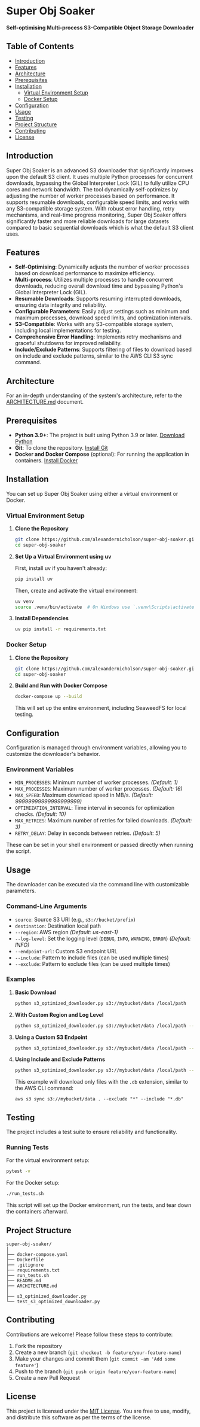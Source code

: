 # Super Obj Soaker

**Self-optimising Multi-process S3-Compatible Object Storage Downloader**

## Table of Contents

- [Introduction](#introduction)
- [Features](#features)
- [Architecture](#architecture)
- [Prerequisites](#prerequisites)
- [Installation](#installation)
  - [Virtual Environment Setup](#virtual-environment-setup)
  - [Docker Setup](#docker-setup)
- [Configuration](#configuration)
- [Usage](#usage)
- [Testing](#testing)
- [Project Structure](#project-structure)
- [Contributing](#contributing)
- [License](#license)

## Introduction

Super Obj Soaker is an advanced S3 downloader that significantly improves upon the default S3 client. It uses multiple Python processes for concurrent downloads, bypassing the Global Interpreter Lock (GIL) to fully utilize CPU cores and network bandwidth. The tool dynamically self-optimizes by adjusting the number of worker processes based on performance. It supports resumable downloads, configurable speed limits, and works with any S3-compatible storage system. With robust error handling, retry mechanisms, and real-time progress monitoring, Super Obj Soaker offers significantly faster and more reliable downloads for large datasets compared to basic sequential downloads which is what the default S3 client uses.

## Features

- **Self-Optimising**: Dynamically adjusts the number of worker processes based on download performance to maximize efficiency.
- **Multi-process**: Utilizes multiple processes to handle concurrent downloads, reducing overall download time and bypassing Python's Global Interpreter Lock (GIL).
- **Resumable Downloads**: Supports resuming interrupted downloads, ensuring data integrity and reliability.
- **Configurable Parameters**: Easily adjust settings such as minimum and maximum processes, download speed limits, and optimization intervals.
- **S3-Compatible**: Works with any S3-compatible storage system, including local implementations for testing.
- **Comprehensive Error Handling**: Implements retry mechanisms and graceful shutdowns for improved reliability.
- **Include/Exclude Patterns**: Supports filtering of files to download based on include and exclude patterns, similar to the AWS CLI S3 sync command.

## Architecture

For an in-depth understanding of the system's architecture, refer to the [ARCHITECTURE.md](ARCHITECTURE.md) document.

## Prerequisites

- **Python 3.9+**: The project is built using Python 3.9 or later. [Download Python](https://www.python.org/downloads/)
- **Git**: To clone the repository. [Install Git](https://git-scm.com/downloads)
- **Docker and Docker Compose** (optional): For running the application in containers. [Install Docker](https://docs.docker.com/get-docker/)

## Installation

You can set up Super Obj Soaker using either a virtual environment or Docker.

### Virtual Environment Setup

1. **Clone the Repository**

   ```bash
   git clone https://github.com/alexandernicholson/super-obj-soaker.git
   cd super-obj-soaker
   ```

2. **Set Up a Virtual Environment using uv**

   First, install uv if you haven't already:

   ```bash
   pip install uv
   ```

   Then, create and activate the virtual environment:

   ```bash
   uv venv
   source .venv/bin/activate  # On Windows use `.venv\Scripts\activate`
   ```

3. **Install Dependencies**

   ```bash
   uv pip install -r requirements.txt
   ```

### Docker Setup

1. **Clone the Repository**

   ```bash
   git clone https://github.com/alexandernicholson/super-obj-soaker.git
   cd super-obj-soaker
   ```

2. **Build and Run with Docker Compose**

   ```bash
   docker-compose up --build
   ```

   This will set up the entire environment, including SeaweedFS for local testing.

## Configuration

Configuration is managed through environment variables, allowing you to customize the downloader's behavior.

### Environment Variables

- `MIN_PROCESSES`: Minimum number of worker processes. *(Default: 1)*
- `MAX_PROCESSES`: Maximum number of worker processes. *(Default: 16)*
- `MAX_SPEED`: Maximum download speed in MB/s. *(Default: 99999999999999999999)*
- `OPTIMIZATION_INTERVAL`: Time interval in seconds for optimization checks. *(Default: 10)*
- `MAX_RETRIES`: Maximum number of retries for failed downloads. *(Default: 3)*
- `RETRY_DELAY`: Delay in seconds between retries. *(Default: 5)*

These can be set in your shell environment or passed directly when running the script.

## Usage

The downloader can be executed via the command line with customizable parameters.

### Command-Line Arguments

- `source`: Source S3 URI (e.g., `s3://bucket/prefix`)
- `destination`: Destination local path
- `--region`: AWS region *(Default: us-east-1)*
- `--log-level`: Set the logging level (`DEBUG`, `INFO`, `WARNING`, `ERROR`) *(Default: INFO)*
- `--endpoint-url`: Custom S3 endpoint URL
- `--include`: Pattern to include files (can be used multiple times)
- `--exclude`: Pattern to exclude files (can be used multiple times)

### Examples

1. **Basic Download**

   ```bash
   python s3_optimized_downloader.py s3://mybucket/data /local/path
   ```

2. **With Custom Region and Log Level**

   ```bash
   python s3_optimized_downloader.py s3://mybucket/data /local/path --region us-west-2 --log-level DEBUG
   ```

3. **Using a Custom S3 Endpoint**

   ```bash
   python s3_optimized_downloader.py s3://mybucket/data /local/path --endpoint-url http://localhost:8333
   ```

4. **Using Include and Exclude Patterns**

   ```bash
   python s3_optimized_downloader.py s3://mybucket/data /local/path --exclude "*" --include "*.db"
   ```

   This example will download only files with the `.db` extension, similar to the AWS CLI command:
   ```
   aws s3 sync s3://mybucket/data . --exclude "*" --include "*.db"
   ```

## Testing

The project includes a test suite to ensure reliability and functionality.

### Running Tests

For the virtual environment setup:

```bash
pytest -v
```

For the Docker setup:

```bash
./run_tests.sh
```

This script will set up the Docker environment, run the tests, and tear down the containers afterward.

## Project Structure

```
super-obj-soaker/
│
├── docker-compose.yaml
├── Dockerfile
├── .gitignore
├── requirements.txt
├── run_tests.sh
├── README.md
├── ARCHITECTURE.md
│
├── s3_optimized_downloader.py
└── test_s3_optimized_downloader.py
```

## Contributing

Contributions are welcome! Please follow these steps to contribute:

1. Fork the repository
2. Create a new branch (`git checkout -b feature/your-feature-name`)
3. Make your changes and commit them (`git commit -am 'Add some feature'`)
4. Push to the branch (`git push origin feature/your-feature-name`)
5. Create a new Pull Request

## License

This project is licensed under the [MIT License](LICENSE). You are free to use, modify, and distribute this software as per the terms of the license.
